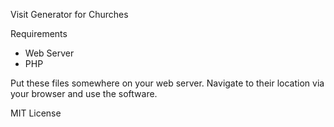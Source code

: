 Visit Generator for Churches

Requirements
- Web Server
- PHP

Put these files somewhere on your web server. Navigate to their location via your browser and use the software.

MIT License
